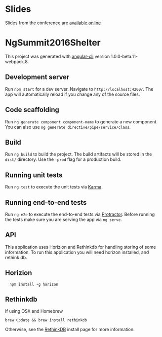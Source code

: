 # Slides

Slides from the conference are [available online](http://www.slideshare.net/EvanSchultz1/evan-schultz-angular-summit-2016-66530584)

# NgSummit2016Shelter

This project was generated with [angular-cli](https://github.com/angular/angular-cli) version 1.0.0-beta.11-webpack.8.

## Development server
Run `npm start` for a dev server. Navigate to `http://localhost:4200/`. The app will automatically reload if you change any of the source files.

## Code scaffolding

Run `ng generate component component-name` to generate a new component. You can also use `ng generate directive/pipe/service/class`.

## Build

Run `ng build` to build the project. The build artifacts will be stored in the `dist/` directory. Use the `-prod` flag for a production build.

## Running unit tests

Run `ng test` to execute the unit tests via [Karma](https://karma-runner.github.io).

## Running end-to-end tests

Run `ng e2e` to execute the end-to-end tests via [Protractor](http://www.protractortest.org/). 
Before running the tests make sure you are serving the app via `ng serve`.

## API

This application uses Horizion and Rethinkdb for handling storing of some information. To run this application you will need horizon installed, and rethink db.

## Horizion

```
  npm install -g horizon
```

## Rethinkdb

If using OSX and Homebrew

```
brew update && brew install rethinkdb
```

Otherwise, see the [RethinkDB](https://www.rethinkdb.com/docs/install/) install page for more information.
